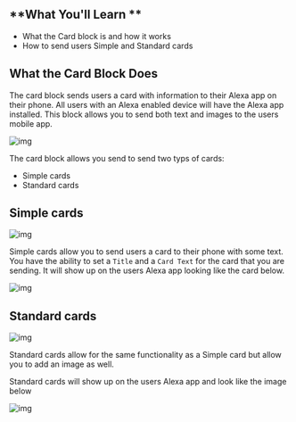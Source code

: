 ## **What You'll Learn **

- What the Card block is and how it works
- How to send users Simple and Standard cards

## **What the Card Block Does**

The card block sends users a card with information to their Alexa app on their phone. All users with an Alexa enabled device will have the Alexa app installed. This block allows you to send both text and images to the users mobile app.

![img](https://i.imgur.com/Ecp4dIm.png)



The card block allows you send to send two typs of cards:

- Simple cards 
- Standard cards

## Simple cards

![img](https://i.imgur.com/NzuSyrE.png)



Simple cards allow you to send users a card to their phone with some text. You have the ability to set a `Title` and a `Card Text` for the card that you are sending. It will show up on the users Alexa app looking like the card below.



![img](https://i.imgur.com/5MiPFKl.jpg)

## Standard cards

![img](https://i.imgur.com/QUhXXA3.png)



Standard cards allow for the same functionality as a Simple card but allow you to add an image as well. 

Standard cards will show up on the users Alexa app and look like the image below

![img](https://i.imgur.com/Yuxce9g.jpg)


